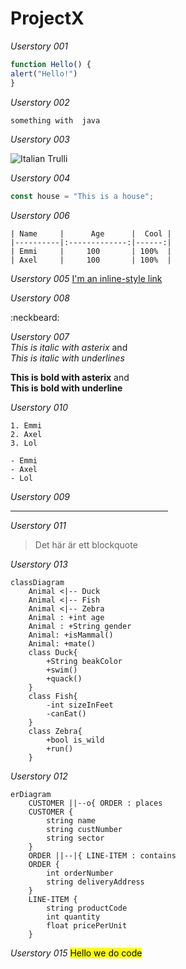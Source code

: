 # ProjectX

_Userstory 001_
``` js
function Hello() {
alert("Hello!")
}
```
_Userstory 002_
``` java
something with  java
```

_Userstory 003_

<img src="http://3hus.se/wp-content/uploads/2017/01/3hus_logo_low.jpg" alt="Italian Trulli"/>

_Userstory 004_
``` js
const house = "This is a house";

```
_Userstory 006_
```
| Name     |      Age      |  Cool |
|----------|:-------------:|------:|
| Emmi     |     100       | 100%  |
| Axel     |     100       | 100%  |
```

_Userstory 005_
[I'm an inline-style link](https://www.google.com)


_Userstory 008_

:neckbeard:


_Userstory 007_  
*This is italic with asterix* and  
_This is italic with underlines_



**This is bold with asterix** and  
__This is bold with underline__

_Userstory 010_
```
1. Emmi
2. Axel
3. Lol
```
```
- Emmi
- Axel
- Lol
```
_Userstory 009_
<hr style="width:50%;text-align:left;margin-left:0">

_Userstory 011_
> Det här är ett blockquote

_Userstory  013_
``` mermaid
classDiagram
    Animal <|-- Duck
    Animal <|-- Fish
    Animal <|-- Zebra
    Animal : +int age
    Animal : +String gender
    Animal: +isMammal()
    Animal: +mate()
    class Duck{
        +String beakColor
        +swim()
        +quack()
    }
    class Fish{
        -int sizeInFeet
        -canEat()
    }
    class Zebra{
        +bool is_wild
        +run()
    }
```

_Userstory 012_
``` mermaid
erDiagram
    CUSTOMER ||--o{ ORDER : places
    CUSTOMER {
        string name
        string custNumber
        string sector
    }
    ORDER ||--|{ LINE-ITEM : contains
    ORDER {
        int orderNumber
        string deliveryAddress
    }
    LINE-ITEM {
        string productCode
        int quantity
        float pricePerUnit
    }
```
_Userstory 015_
<mark> Hello we do code </mark>
